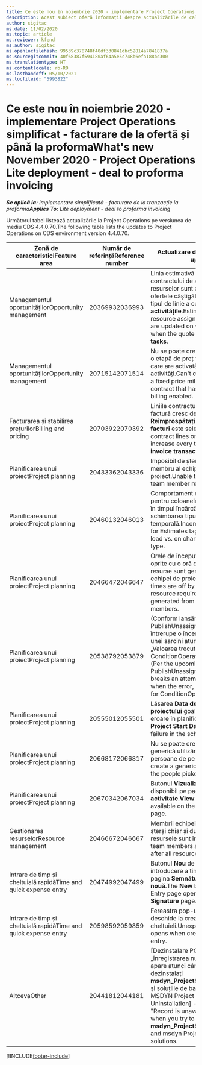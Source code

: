 ```yaml
---
title: Ce este nou în noiembrie 2020 - implementare Project Operations simplificat - facturare de la ofertă și până la proforma
description: Acest subiect oferă informații despre actualizările de calitate disponibile în lansarea din noiembrie 2020 Project Operations simplificată - facturare de la ofertă și până la proforma.
author: sigitac
ms.date: 11/02/2020
ms.topic: article
ms.reviewer: kfend
ms.author: sigitac
ms.openlocfilehash: 99539c378748f40df330841dbc52814a7841837a
ms.sourcegitcommit: 40f68387f594180af64a5e5c748b6efa188bd300
ms.translationtype: HT
ms.contentlocale: ro-RO
ms.lasthandoff: 05/10/2021
ms.locfileid: "5993822"
---
```

# <a name="whats-new-november-2020---project-operations-lite-deployment---deal-to-proforma-invoicing"></a><span data-ttu-id="5e28d-103">Ce este nou în noiembrie 2020 - implementare Project Operations simplificat - facturare de la ofertă și până la proforma</span><span class="sxs-lookup"><span data-stu-id="5e28d-103">What's new November 2020 - Project Operations Lite deployment - deal to proforma invoicing</span></span>

<span data-ttu-id="5e28d-104">_**Se aplică la:** implementare simplificată - facturare de la tranzacție la proforma_</span><span class="sxs-lookup"><span data-stu-id="5e28d-104">_**Applies To:** Lite deployment - deal to proforma invoicing_</span></span>

<span data-ttu-id="5e28d-105">Următorul tabel listează actualizările la Project Operations pe versiunea de mediu CDS 4.4.0.70.</span><span class="sxs-lookup"><span data-stu-id="5e28d-105">The following table lists the updates to Project Operations on CDS environment version 4.4.0.70.</span></span>

| <span data-ttu-id="5e28d-106">Zonă de caracteristici</span><span class="sxs-lookup"><span data-stu-id="5e28d-106">Feature area</span></span>                 | <span data-ttu-id="5e28d-107">Număr de referință</span><span class="sxs-lookup"><span data-stu-id="5e28d-107">Reference number</span></span> | <span data-ttu-id="5e28d-108">Actualizare de calitate</span><span class="sxs-lookup"><span data-stu-id="5e28d-108">Quality update</span></span>                                                                                                                                                                    |
|------------------------------|------------------|-----------------------------------------------------------------------------------------------------------------------------------------------------------------------------------|
| <span data-ttu-id="5e28d-109">  Managementul oportunităților</span><span class="sxs-lookup"><span data-stu-id="5e28d-109">Opportunity management</span></span>       | <span data-ttu-id="5e28d-110">2036993</span><span class="sxs-lookup"><span data-stu-id="5e28d-110">2036993</span></span>          | <span data-ttu-id="5e28d-111">Linia estimativă și liniile contractului de atribuire a resurselor sunt actualizate la ofertele câștigătoare atunci când tipul de linie a cotației este **Toate activitățile**.</span><span class="sxs-lookup"><span data-stu-id="5e28d-111">Estimate line and resource   assignment contract lines are updated on winning quotes when the quote line   type is **All tasks**.</span></span>                                                 |
| <span data-ttu-id="5e28d-112">  Managementul oportunităților</span><span class="sxs-lookup"><span data-stu-id="5e28d-112">Opportunity management</span></span>       | <span data-ttu-id="5e28d-113">2071514</span><span class="sxs-lookup"><span data-stu-id="5e28d-113">2071514</span></span>          | <span data-ttu-id="5e28d-114">Nu se poate crea o factură pentru o etapă de preț fix pe un contract care are activată facturarea pe activități.</span><span class="sxs-lookup"><span data-stu-id="5e28d-114">Can't create an invoice for a   fixed price milestone on a contract that has task-based billing enabled.</span></span>                                                                          |
| <span data-ttu-id="5e28d-115">Facturarea și stabilirea prețurilor</span><span class="sxs-lookup"><span data-stu-id="5e28d-115">Billing and pricing</span></span>          | <span data-ttu-id="5e28d-116">2070392</span><span class="sxs-lookup"><span data-stu-id="5e28d-116">2070392</span></span>          | <span data-ttu-id="5e28d-117">Liniile contractului de proiect de pe factură cresc de fiecare dată când **Reîmprospătați tranzacțiile cu facturi** este selectat.</span><span class="sxs-lookup"><span data-stu-id="5e28d-117">Project contract lines on the   invoice increase every time **Refresh invoice transactions** is   selected.</span></span>                                                                       |
| <span data-ttu-id="5e28d-118">Planificarea unui proiect</span><span class="sxs-lookup"><span data-stu-id="5e28d-118">Project planning</span></span>             | <span data-ttu-id="5e28d-119">2043336</span><span class="sxs-lookup"><span data-stu-id="5e28d-119">2043336</span></span>          | <span data-ttu-id="5e28d-120">Imposibil de șters o înregistrare de membru al echipei de proiect.</span><span class="sxs-lookup"><span data-stu-id="5e28d-120">Unable to delete a project team member record.</span></span>                                                                                                                                    |
| <span data-ttu-id="5e28d-121">Planificarea unui proiect</span><span class="sxs-lookup"><span data-stu-id="5e28d-121">Project planning</span></span>             | <span data-ttu-id="5e28d-122">2046013</span><span class="sxs-lookup"><span data-stu-id="5e28d-122">2046013</span></span>          | <span data-ttu-id="5e28d-123">Comportament neconcordant pentru coloanele etichetei Estimări în timpul încărcării față de schimbarea tipului de fază temporală.</span><span class="sxs-lookup"><span data-stu-id="5e28d-123">Inconsistent behavior for   Estimates tag columns during load vs. on change of time-phase type.</span></span>                                                                                   |
| <span data-ttu-id="5e28d-124">Planificarea unui proiect</span><span class="sxs-lookup"><span data-stu-id="5e28d-124">Project planning</span></span>             | <span data-ttu-id="5e28d-125">2046647</span><span class="sxs-lookup"><span data-stu-id="5e28d-125">2046647</span></span>          | <span data-ttu-id="5e28d-126">Orele de început și de sfârșit sunt oprite cu o oră când cerințele de resurse sunt generate de membrii echipei de proiect.</span><span class="sxs-lookup"><span data-stu-id="5e28d-126">Start and end times are off by   an hour when resource requirements are generated from project team members.</span></span>                                                                      |
| <span data-ttu-id="5e28d-127">Planificarea unui proiect</span><span class="sxs-lookup"><span data-stu-id="5e28d-127">Project planning</span></span>             | <span data-ttu-id="5e28d-128">2053879</span><span class="sxs-lookup"><span data-stu-id="5e28d-128">2053879</span></span>          | <span data-ttu-id="5e28d-129">(Conform lansării CDS viitoare) PublishUnassignedAssignments întrerupe o încercare de salvare a unei sarcini atunci când eroarea „Valoarea trecută pentru ConditionOperator.In este goală”.</span><span class="sxs-lookup"><span data-stu-id="5e28d-129">(Per the upcoming CDS   rollout)   PublishUnassignedAssignments   breaks an attempt to save a task when  the error, "The   value passed for ConditionOperator.In is   empty."</span></span> |
| <span data-ttu-id="5e28d-130">Planificarea unui proiect</span><span class="sxs-lookup"><span data-stu-id="5e28d-130">Project planning</span></span>             | <span data-ttu-id="5e28d-131">2055501</span><span class="sxs-lookup"><span data-stu-id="5e28d-131">2055501</span></span>          | <span data-ttu-id="5e28d-132">Lăsarea **Data de începere a proiectului** goală provoacă o eroare în planificare.</span><span class="sxs-lookup"><span data-stu-id="5e28d-132">Leaving the **Project Start   Date** empty causes a failure in the schedule.</span></span>                                                                                                      |
| <span data-ttu-id="5e28d-133">Planificarea unui proiect</span><span class="sxs-lookup"><span data-stu-id="5e28d-133">Project planning</span></span>             | <span data-ttu-id="5e28d-134">2066817</span><span class="sxs-lookup"><span data-stu-id="5e28d-134">2066817</span></span>          | <span data-ttu-id="5e28d-135">Nu se poate crea o resursă generică utilizând selectorul de persoane de pe fila **Activități**.</span><span class="sxs-lookup"><span data-stu-id="5e28d-135">Can't create a generic   resource   using the people picker on   the **Tasks** tab.</span></span>                                                                                               |
| <span data-ttu-id="5e28d-136">Planificarea unui proiect</span><span class="sxs-lookup"><span data-stu-id="5e28d-136">Project planning</span></span>             | <span data-ttu-id="5e28d-137">2067034</span><span class="sxs-lookup"><span data-stu-id="5e28d-137">2067034</span></span>          | <span data-ttu-id="5e28d-138">Butonul **Vizualizare detalii** nu este disponibil pe pagina **Detalii despre activitate**.</span><span class="sxs-lookup"><span data-stu-id="5e28d-138">**View Details** button isn't available on the **Details of Task** page.</span></span>                                                                                                         |
| <span data-ttu-id="5e28d-139">Gestionarea resurselor</span><span class="sxs-lookup"><span data-stu-id="5e28d-139">Resource management</span></span>          | <span data-ttu-id="5e28d-140">2046667</span><span class="sxs-lookup"><span data-stu-id="5e28d-140">2046667</span></span>          | <span data-ttu-id="5e28d-141">Membrii echipei generice nu sunt șterși chiar și după ce toate resursele sunt îndeplinite.</span><span class="sxs-lookup"><span data-stu-id="5e28d-141">Generic team members aren't   deleted even after all resources are fulfilled.</span></span>                                                                                                     |
| <span data-ttu-id="5e28d-142">Intrare de timp și cheltuială rapidă</span><span class="sxs-lookup"><span data-stu-id="5e28d-142">Time and quick expense entry</span></span> | <span data-ttu-id="5e28d-143">2047499</span><span class="sxs-lookup"><span data-stu-id="5e28d-143">2047499</span></span>          | <span data-ttu-id="5e28d-144">Butonul **Nou** de pe pagina de introducere a timpului deschide pagina **Semnătură de e-mail nouă**.</span><span class="sxs-lookup"><span data-stu-id="5e28d-144">The **New** button on the Time   Entry page opens the **New Email Signature** page.</span></span>                                                                                               |
| <span data-ttu-id="5e28d-145">Intrare de timp și cheltuială rapidă</span><span class="sxs-lookup"><span data-stu-id="5e28d-145">Time and quick expense entry</span></span> | <span data-ttu-id="5e28d-146">2059859</span><span class="sxs-lookup"><span data-stu-id="5e28d-146">2059859</span></span>          | <span data-ttu-id="5e28d-147">Fereastra pop-up neașteptată se deschide la crearea unei intrări de cheltuieli.</span><span class="sxs-lookup"><span data-stu-id="5e28d-147">Unexpected   pop-up opens when creating an expense entry.</span></span>                                                                                                                         |
| <span data-ttu-id="5e28d-148">Altceva</span><span class="sxs-lookup"><span data-stu-id="5e28d-148">Other</span></span>                        | <span data-ttu-id="5e28d-149">2044181</span><span class="sxs-lookup"><span data-stu-id="5e28d-149">2044181</span></span>          | <span data-ttu-id="5e28d-150">[Dezinstalare PO] - Eroarea „Înregistrarea nu este disponibilă” apare atunci când încercați să dezinstalați   **msdyn_ProjectServiceCore_Patch** și soluțiile de bază ale serviciului MSDYN Project Service.</span><span class="sxs-lookup"><span data-stu-id="5e28d-150">[PO Uninstallation] - The error,   "Record is unavailable" occurs when you try to uninstall   **msdyn_ProjectServiceCore_Patch** and msdyn Project service core solutions.</span></span>        |


[!INCLUDE[footer-include](../../includes/footer-banner.md)]
